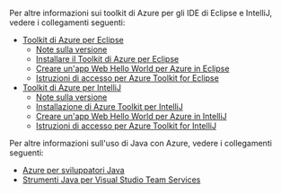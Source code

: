 Per altre informazioni sui toolkit di Azure per gli IDE di Eclipse e IntelliJ, vedere i collegamenti seguenti:

* [Toolkit di Azure per Eclipse](../eclipse/azure-toolkit-for-eclipse.md) 
  * [Note sulla versione](https://github.com/Microsoft/azure-tools-for-java/releases) 
  * [Installare il Toolkit di Azure per Eclipse](../eclipse/azure-toolkit-for-eclipse-installation.md) 
  * [Creare un'app Web Hello World per Azure in Eclipse](../eclipse/azure-toolkit-for-eclipse-create-hello-world-web-app.md) 
  * [Istruzioni di accesso per Azure Toolkit for Eclipse](../eclipse/azure-toolkit-for-eclipse-sign-in-instructions.md) 
* [Toolkit di Azure per IntelliJ](../intellij/azure-toolkit-for-intellij.md) 
  * [Note sulla versione](https://github.com/Microsoft/azure-tools-for-java/releases) 
  * [Installazione di Azure Toolkit per IntelliJ](../intellij/azure-toolkit-for-intellij-installation.md) 
  * [Creare un'app Web Hello World per Azure in IntelliJ](../intellij/azure-toolkit-for-intellij-create-hello-world-web-app.md) 
  * [Istruzioni di accesso per Azure Toolkit for IntelliJ](../intellij/azure-toolkit-for-intellij-sign-in-instructions.md) 

Per altre informazioni sull'uso di Java con Azure, vedere i collegamenti seguenti: 

* [Azure per sviluppatori Java](https://docs.microsoft.com/java/azure/) 
* [Strumenti Java per Visual Studio Team Services](https://java.visualstudio.com/) 
<!-- TODO: Add URLs for Java in VSCode here --> 
